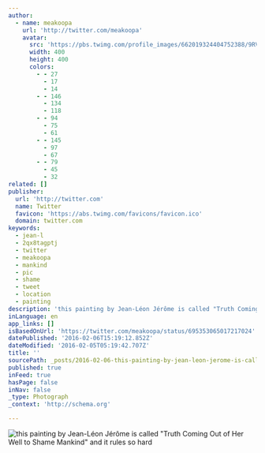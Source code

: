 ```yaml
---
author:
  - name: meakoopa
    url: 'http://twitter.com/meakoopa'
    avatar:
      src: 'https://pbs.twimg.com/profile_images/662019324404752388/9RV__G8d_400x400.jpg'
      width: 400
      height: 400
      colors:
        - - 27
          - 17
          - 14
        - - 146
          - 134
          - 118
        - - 94
          - 75
          - 61
        - - 145
          - 97
          - 67
        - - 79
          - 45
          - 32
related: []
publisher:
  url: 'http://twitter.com'
  name: Twitter
  favicon: 'https://abs.twimg.com/favicons/favicon.ico'
  domain: twitter.com
keywords:
  - jean-l
  - 2qx8tagptj
  - twitter
  - meakoopa
  - mankind
  - pic
  - shame
  - tweet
  - location
  - painting
description: 'this painting by Jean-Léon Jérôme is called "Truth Coming Out of Her Well to Shame Mankind" and it rules so hard'
inLanguage: en
app_links: []
isBasedOnUrl: 'https://twitter.com/meakoopa/status/695353065017217024'
datePublished: '2016-02-06T15:19:12.852Z'
dateModified: '2016-02-05T05:19:42.707Z'
title: ''
sourcePath: _posts/2016-02-06-this-painting-by-jean-leon-jerome-is-called-truth-coming-ou.md
published: true
inFeed: true
hasPage: false
inNav: false
_type: Photograph
_context: 'http://schema.org'

---
```

![this painting by Jean-Léon Jérôme is called "Truth Coming Out of Her Well to Shame Mankind" and it rules so hard](https://pbs.twimg.com/media/CaZj7XoUkAAP1-b.jpg:large)